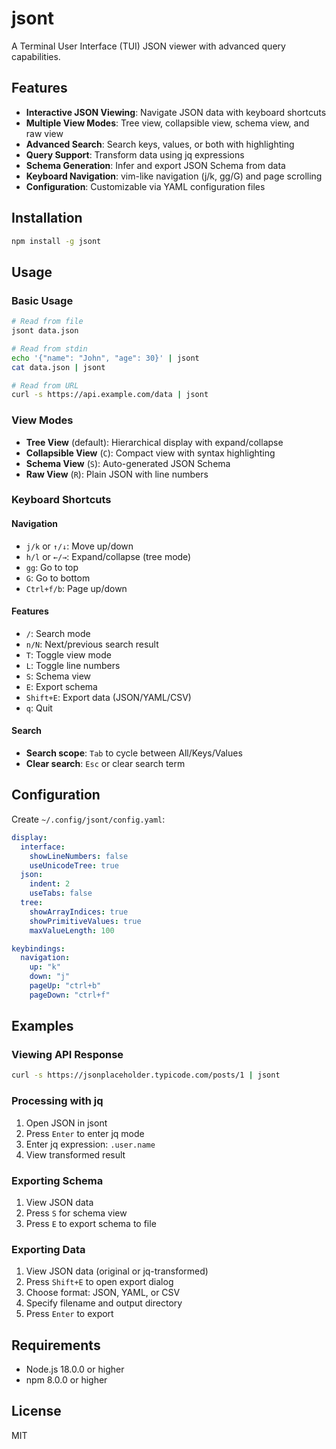# jsont

A Terminal User Interface (TUI) JSON viewer with advanced query capabilities.

## Features

- **Interactive JSON Viewing**: Navigate JSON data with keyboard shortcuts
- **Multiple View Modes**: Tree view, collapsible view, schema view, and raw view
- **Advanced Search**: Search keys, values, or both with highlighting
- **Query Support**: Transform data using jq expressions
- **Schema Generation**: Infer and export JSON Schema from data
- **Keyboard Navigation**: vim-like navigation (j/k, gg/G) and page scrolling
- **Configuration**: Customizable via YAML configuration files

## Installation

```bash
npm install -g jsont
```

## Usage

### Basic Usage

```bash
# Read from file
jsont data.json

# Read from stdin
echo '{"name": "John", "age": 30}' | jsont
cat data.json | jsont

# Read from URL
curl -s https://api.example.com/data | jsont
```

### View Modes

- **Tree View** (default): Hierarchical display with expand/collapse
- **Collapsible View** (`C`): Compact view with syntax highlighting  
- **Schema View** (`S`): Auto-generated JSON Schema
- **Raw View** (`R`): Plain JSON with line numbers

### Keyboard Shortcuts

#### Navigation
- `j/k` or `↑/↓`: Move up/down
- `h/l` or `←/→`: Expand/collapse (tree mode)
- `gg`: Go to top
- `G`: Go to bottom
- `Ctrl+f/b`: Page up/down

#### Features
- `/`: Search mode
- `n/N`: Next/previous search result
- `T`: Toggle view mode
- `L`: Toggle line numbers
- `S`: Schema view
- `E`: Export schema
- `Shift+E`: Export data (JSON/YAML/CSV)
- `q`: Quit

#### Search
- **Search scope**: `Tab` to cycle between All/Keys/Values
- **Clear search**: `Esc` or clear search term

## Configuration

Create `~/.config/jsont/config.yaml`:

```yaml
display:
  interface:
    showLineNumbers: false
    useUnicodeTree: true
  json:
    indent: 2
    useTabs: false
  tree:
    showArrayIndices: true
    showPrimitiveValues: true
    maxValueLength: 100

keybindings:
  navigation:
    up: "k"
    down: "j"
    pageUp: "ctrl+b"
    pageDown: "ctrl+f"
```

## Examples

### Viewing API Response
```bash
curl -s https://jsonplaceholder.typicode.com/posts/1 | jsont
```

### Processing with jq
1. Open JSON in jsont
2. Press `Enter` to enter jq mode
3. Enter jq expression: `.user.name`
4. View transformed result

### Exporting Schema
1. View JSON data
2. Press `S` for schema view
3. Press `E` to export schema to file

### Exporting Data
1. View JSON data (original or jq-transformed)
2. Press `Shift+E` to open export dialog
3. Choose format: JSON, YAML, or CSV
4. Specify filename and output directory
5. Press `Enter` to export

## Requirements

- Node.js 18.0.0 or higher
- npm 8.0.0 or higher

## License

MIT